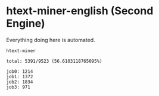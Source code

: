 # htext-miner-english (Second Engine)

Everything doing here is automated.

```
htext-miner

total: 5391/9523 (56.6103118765095%)

job0: 1214
job1: 1372
job2: 1834
job3: 971
```